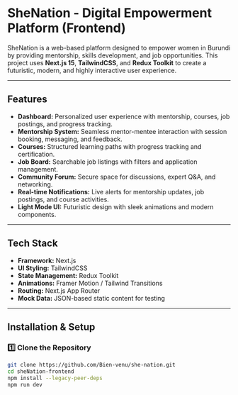 # SheNation - Digital Empowerment Platform (Frontend)

SheNation is a web-based platform designed to empower women in Burundi by providing mentorship, skills development, and job opportunities. This project uses **Next.js 15**, **TailwindCSS**, and **Redux Toolkit** to create a futuristic, modern, and highly interactive user experience.

---

## Features

- **Dashboard:** Personalized user experience with mentorship, courses, job postings, and progress tracking.
- **Mentorship System:** Seamless mentor-mentee interaction with session booking, messaging, and feedback.
- **Courses:** Structured learning paths with progress tracking and certification.
- **Job Board:** Searchable job listings with filters and application management.
- **Community Forum:** Secure space for discussions, expert Q&A, and networking.
- **Real-time Notifications:** Live alerts for mentorship updates, job postings, and course activities.
- **Light Mode UI:** Futuristic design with sleek animations and modern components.

---

## Tech Stack

- **Framework:** Next.js
- **UI Styling:** TailwindCSS
- **State Management:** Redux Toolkit
- **Animations:** Framer Motion / Tailwind Transitions
- **Routing:** Next.js App Router
- **Mock Data:** JSON-based static content for testing

---

## Installation & Setup

### **1️⃣ Clone the Repository**

```sh
git clone https://github.com/Bien-venu/she-nation.git
cd sheNation-frontend
npm install --legacy-peer-deps
npm run dev
```
